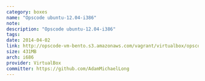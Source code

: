 ```yaml
---
category: boxes
name: "Opscode ubuntu-12.04-i386"
note: 
description: "Opscode ubuntu-12.04-i386"
tags:
date: 2014-04-02
link: http://opscode-vm-bento.s3.amazonaws.com/vagrant/virtualbox/opscode_ubuntu-12.04-i386_chef-provisionerless.box
size: 431MB
arch: i686
provider: VirtualBox
committer: https://github.com/AdamMichaelLong
---
```

